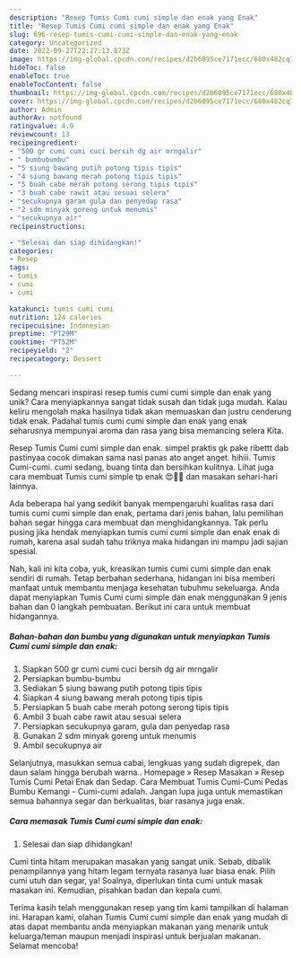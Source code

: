```yaml
---
description: "Resep Tumis Cumi cumi simple dan enak yang Enak"
title: "Resep Tumis Cumi cumi simple dan enak yang Enak"
slug: 696-resep-tumis-cumi-cumi-simple-dan-enak-yang-enak
category: Uncategorized
date: 2022-09-27T22:27:13.873Z
image: https://img-global.cpcdn.com/recipes/d2b6095ce7171ecc/680x482cq70/tumis-cumi-cumi-simple-dan-enak-foto-resep-utama.jpg
hideToc: false
enableToc: true
enableTocContent: false
thumbnail: https://img-global.cpcdn.com/recipes/d2b6095ce7171ecc/680x482cq70/tumis-cumi-cumi-simple-dan-enak-foto-resep-utama.jpg
cover: https://img-global.cpcdn.com/recipes/d2b6095ce7171ecc/680x482cq70/tumis-cumi-cumi-simple-dan-enak-foto-resep-utama.jpg
author: Admin
authorAv: notfound
ratingvalue: 4.9
reviewcount: 13
recipeingredient:
- "500 gr cumi cumi cuci bersih dg air mrngalir"
- " bumbubumbu"
- "5 siung bawang putih potong tipis tipis"
- "4 siung bawang merah potong tipis tipis"
- "5 buah cabe merah potong serong tipis tipis"
- "3 buah cabe rawit atau sesuai selera"
- "secukupnya garam gula dan penyedap rasa"
- "2 sdm minyak goreng untuk menumis"
- "secukupnya air"
recipeinstructions:

- "Selesai dan siap dihidangkan!"
categories:
- Resep
tags:
- tumis
- cumi
- cumi

katakunci: tumis cumi cumi 
nutrition: 124 calories
recipecuisine: Indonesian
preptime: "PT29M"
cooktime: "PT52M"
recipeyield: "2"
recipecategory: Dessert

---
```





Sedang mencari inspirasi resep tumis cumi cumi simple dan enak yang unik? Cara menyiapkannya sangat tidak susah dan tidak juga mudah. Kalau keliru mengolah maka hasilnya tidak akan memuaskan dan justru cenderung tidak enak. Padahal tumis cumi cumi simple dan enak yang enak seharusnya mempunyai aroma dan rasa yang bisa memancing selera Kita.





Resep Tumis Cumi cumi simple dan enak. simpel praktis gk pake ribettt dab pastinyaa cocok dimakan sama nasi panas ato anget anget. hihiii. Tumis Cumi-cumi. cumi sedang, buang tinta dan bersihkan kulitnya. Lihat juga cara membuat Tumis cumi simple tp enak 😍👌🏻 dan masakan sehari-hari lainnya.

Ada beberapa hal yang sedikit banyak mempengaruhi kualitas rasa dari tumis cumi cumi simple dan enak, pertama dari jenis bahan, lalu pemilihan bahan segar hingga cara membuat dan menghidangkannya. Tak perlu pusing jika hendak menyiapkan tumis cumi cumi simple dan enak enak di rumah, karena asal sudah tahu triknya maka hidangan ini mampu jadi sajian spesial.






Nah, kali ini kita coba, yuk, kreasikan tumis cumi cumi simple dan enak sendiri di rumah. Tetap berbahan sederhana, hidangan ini bisa memberi manfaat untuk membantu menjaga kesehatan tubuhmu sekeluarga. Anda dapat menyiapkan Tumis Cumi cumi simple dan enak menggunakan 9 jenis bahan dan 0 langkah pembuatan. Berikut ini cara untuk membuat hidangannya.

<!--inarticleads1-->

##### Bahan-bahan dan bumbu yang digunakan untuk menyiapkan Tumis Cumi cumi simple dan enak:

1. Siapkan 500 gr cumi cumi cuci bersih dg air mrngalir
1. Persiapkan  bumbu-bumbu
1. Sediakan 5 siung bawang putih potong tipis tipis
1. Siapkan 4 siung bawang merah potong tipis tipis
1. Persiapkan 5 buah cabe merah potong serong tipis tipis
1. Ambil 3 buah cabe rawit atau sesuai selera
1. Persiapkan secukupnya garam, gula dan penyedap rasa
1. Gunakan 2 sdm minyak goreng untuk menumis
1. Ambil secukupnya air


Selanjutnya, masukkan semua cabai, lengkuas yang sudah digrepek, dan daun salam hingga berubah warna.. Homepage » Resep Masakan » Resep Tumis Cumi Petai Enak dan Sedap. Cara Membuat Tumis Cumi-Cumi Pedas Bumbu Kemangi - Cumi-cumi adalah. Jangan lupa juga untuk memastikan semua bahannya segar dan berkualitas, biar rasanya juga enak. 

<!--inarticleads2-->

##### Cara memasak Tumis Cumi cumi simple dan enak:


1. Selesai dan siap dihidangkan!

Cumi tinta hitam merupakan masakan yang sangat unik. Sebab, dibalik penampilannya yang hitam legam ternyata rasanya luar biasa enak. Pilih cumi utuh dan segar, ya! Soalnya, diperlukan tinta cumi untuk masak masakan ini. Kemudian, pisahkan badan dan kepala cumi. 

Terima kasih telah menggunakan resep yang tim kami tampilkan di halaman ini. Harapan kami, olahan Tumis Cumi cumi simple dan enak yang mudah di atas dapat membantu anda menyiapkan makanan yang menarik untuk keluarga/teman maupun menjadi inspirasi untuk berjualan makanan. Selamat mencoba!
